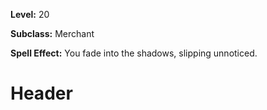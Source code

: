 <!-- TITLE: Slip Unnoticed -->
<!-- SUBTITLE:  -->

**Level:** 20

**Subclass:** Merchant

**Spell Effect:** You fade into the shadows, slipping unnoticed.

# Header